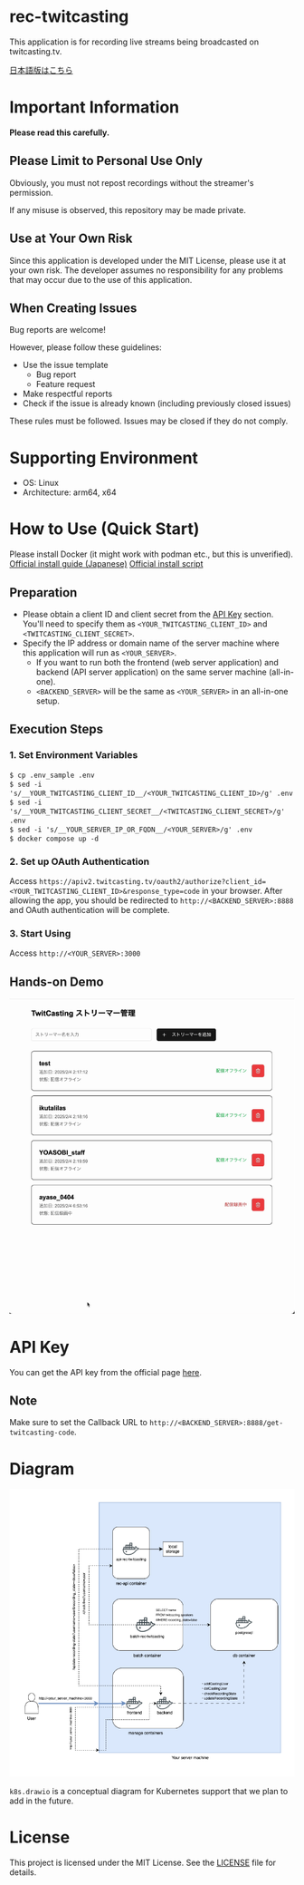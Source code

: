 # rec-twitcasting

This application is for recording live streams being broadcasted on twitcasting.tv.

[日本語版はこちら](README_ja.md)

# Important Information

**Please read this carefully.**

## Please Limit to Personal Use Only

Obviously, you must not repost recordings without the streamer's permission.

If any misuse is observed, this repository may be made private.

## Use at Your Own Risk

Since this application is developed under the MIT License, please use it at your own risk.
The developer assumes no responsibility for any problems that may occur due to the use of this application.

## When Creating Issues

Bug reports are welcome!

However, please follow these guidelines:

- Use the issue template
  - Bug report
  - Feature request
- Make respectful reports
- Check if the issue is already known (including previously closed issues)

These rules must be followed.
Issues may be closed if they do not comply.

# Supporting Environment

- OS: Linux
- Architecture: arm64, x64

# How to Use (Quick Start)

Please install Docker (it might work with podman etc., but this is unverified).
[Official install guide (Japanese)](https://docs.docker.jp/linux/step_one.html)
[Official install script](https://github.com/docker/docker-install)

## Preparation

- Please obtain a client ID and client secret from the [API Key](#api-key) section. You'll need to specify them as `<YOUR_TWITCASTING_CLIENT_ID>` and `<TWITCASTING_CLIENT_SECRET>`.
- Specify the IP address or domain name of the server machine where this application will run as `<YOUR_SERVER>`.
  - If you want to run both the frontend (web server application) and backend (API server application) on the same server machine (all-in-one).
  - `<BACKEND_SERVER>` will be the same as `<YOUR_SERVER>` in an all-in-one setup.

## Execution Steps

### 1. Set Environment Variables

```shell
$ cp .env_sample .env
$ sed -i 's/__YOUR_TWITCASTING_CLIENT_ID__/<YOUR_TWITCASTING_CLIENT_ID>/g' .env
$ sed -i 's/__YOUR_TWITCASTING_CLIENT_SECRET__/<TWITCASTING_CLIENT_SECRET>/g' .env
$ sed -i 's/__YOUR_SERVER_IP_OR_FQDN__/<YOUR_SERVER>/g' .env
$ docker compose up -d
```

### 2. Set up OAuth Authentication

Access `https://apiv2.twitcasting.tv/oauth2/authorize?client_id=<YOUR_TWITCASTING_CLIENT_ID>&response_type=code` in your browser. 
After allowing the app, you should be redirected to `http://<BACKEND_SERVER>:8888` and OAuth authentication will be complete.

### 3. Start Using

Access `http://<YOUR_SERVER>:3000`

## Hands-on Demo

![Hands-on Demo](hands_on.gif)

# API Key

You can get the API key from the official page [here](https://twitcasting.tv/developerapp.php).

## Note

Make sure to set the Callback URL to `http://<BACKEND_SERVER>:8888/get-twitcasting-code`.

# Diagram

![Docker Compose Diagram](docker-compose.drawio.png)

`k8s.drawio` is a conceptual diagram for Kubernetes support that we plan to add in the future.

# License

This project is licensed under the MIT License. See the [LICENSE](LICENSE) file for details.
